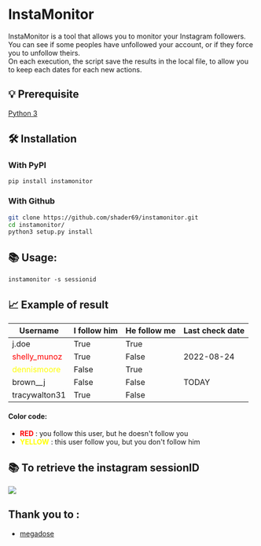# InstaMonitor
InstaMonitor is a tool that allows you to monitor your Instagram followers. <br/>
You can see if some peoples have unfollowed your account, or if they force you to unfollow theirs. <br/>
On each execution, the script save the results in the local file, to allow you to keep each dates for each new actions.

## 💡 Prerequisite
[Python 3](https://www.python.org/downloads/release/python-370/)

## 🛠️ Installation
### With PyPI

```pip install instamonitor```

### With Github

```bash
git clone https://github.com/shader69/instamonitor.git
cd instamonitor/
python3 setup.py install
```

## 📚 Usage:

```
instamonitor -s sessionid
```
## 📈 Example of result

| Username                                      | I follow him   | He follow me   | Last check date |
|-----------------------------------------------|----------------|----------------|----------------|
| j.doe                                         | True           | True           |                |
| <span style="color:red">shelly_munoz</span>   | True           | False          | 2022-08-24     |
| <span style="color:yellow">dennismoore</span> | False          | True           |                |
| brown__j                                      | False          | False          | TODAY          |
| tracywalton31                                 | True           | False          |                |


#### Color code:
* <span style="color:red">**RED**</span> : you follow this user, but he doesn't follow you
* <span style="color:yellow">**YELLOW**</span> : this user follow you, but you don't follow him


## 📚 To retrieve the instagram sessionID
![](https://files.catbox.moe/1rfi6j.png)

## Thank you to :
- [megadose](https://github.com/megadose)